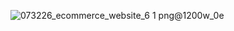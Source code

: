 ![073226_ecommerce_website_6 1 png@1200w_0e](https://github.com/user-attachments/assets/8fcdca22-ad5c-44c9-be36-710acce81497)
